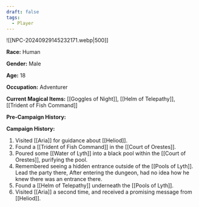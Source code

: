 ```yaml
---
draft: false
tags:
  - Player
---
```

![[NPC-20240929145232171.webp|500]]

**Race:** Human

**Gender:** Male

**Age:** 18

**Occupation:** Adventurer

**Current Magical Items:** [[Goggles of Night]], [[Helm of Telepathy]], [[Trident of Fish Command]]

**Pre-Campaign History:** 

**Campaign History:** 

1. Visited [[Aria]] for guidance about [[Heliod]]. 
2. Found a [[Trident of Fish Command]] in the [[Court of Orestes]].
3. Poured some [[Water of Lyth]] into a black pool within the [[Court of Orestes]], purifying the pool. 
4. Remembered seeing a hidden entrance outside of the [[Pools of Lyth]]. Lead the party there, After entering the dungeon, had no idea how he knew there was an entrance there. 
5. Found a [[Helm of Telepathy]] underneath the [[Pools of Lyth]]. 
6. Visited [[Aria]] a second time, and received a promising message from [[Heliod]]. 
